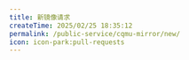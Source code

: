 ```yaml
---
title: 新镜像请求
createTime: 2025/02/25 18:35:12
permalink: /public-service/cqmu-mirror/new/
icon: icon-park:pull-requests
---
```

